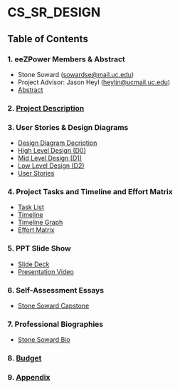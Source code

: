 # CS_SR_DESIGN
## Table of Contents
### 1. eeZPower Members & Abstract
- Stone Soward (sowardse@mail.uc.edu) <br>
- Project Advisor: Jason Heyl (heyljn@ucmail.uc.edu)
- [Abstract](../main/Abstract.md)
### 2. [Project Description](../main/Project_Description.md)
### 3. User Stories & Design Diagrams
- [Design Diagram Decription]()
- [High Level Design (D0)](../main/Design_Diagrams/D0.png) <br>
- [Mid Level Design (D1)](../main/Design_Diagrams/D1.png) <br>
- [Low Level Design (D2)](../main/Design_Diagrams/D2.png) <br>
- [User Stories](../main/User_Stories.md)
### 4. Project Tasks and Timeline and Effort Matrix
- [Task List](../main/Task_List.md) <br>
- [Timeline](../main/Milestones_Timeline_EffortMatrix/Timeline.md) <br>
- [Timeline Graph](../main/Milestones_Timeline_EffortMatrix/Timeline_Graph.PNG) <br>
- [Effort Matrix](../main/Milestones_Timeline_EffortMatrix/EffortMatrix.md)
### 5. PPT Slide Show
- [Slide Deck](fill) <br>
- [Presentation Video]( fill)
### 6. Self-Assessment Essays
- [Stone Soward Capstone](../main/HW_Essays/Individual_Capstone)
### 7. Professional Biographies
- [Stone Soward Bio](../main/Professional_Bios/Stone_Soward_Bio.md)
### 8. [Budget](../main/Budget.md)
### 9. [Appendix](../main/Appendix.md)
